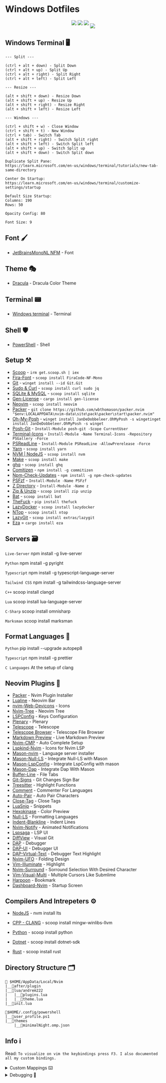 <h1>Windows Dotfiles</h1>

<p align='center'>
<img style='padding-bottom:10px' src="doc/Terminal-Preview_1.png">
<img style='padding-bottom:10px' src="doc/Terminal-Preview_2.png">
<img style='padding-bottom:10px' src="doc/Terminal-Preview_3.png">
<img src="doc/Terminal-Preview_4.png">
</p>

<h2>Windows Terminal 🖥️</h2>

```
--- Split ---

(ctrl + alt + down) - Split Down
(ctrl + alt + up) - Split Up
(ctrl + alt + right) - Split Right
(ctrl + alt + left) - Split Left
```

```
--- Resize ---

(alt + shift + down) - Resize Down
(alt + shift + up) - Resize Up
(alt + shift + right) - Resize Right
(alt + shift + left) - Resize Left
```

```
--- Windows ---

(ctrl + shift + w) - Close Window
(ctrl + shift + t) - New Window
(ctrl + tab) - Switch Tab
(alt + shift + right) - Switch Split right
(alt + shift + left) - Switch Split left
(alt + shift + up) - Switch Split up
(alt + shift + down) - Switch Split down
```

```
Duplicate Split Pane:
https://learn.microsoft.com/en-us/windows/terminal/tutorials/new-tab-same-directory

Center On Startup:
https://learn.microsoft.com/en-us/windows/terminal/customize-settings/startup

Default Size Startup:
Columns: 190
Rows: 50

Opacity Config: 80

Font Size: 9
```

<h2>Font 🖌️</h2>

- [JetBrainsMonoNL NFM](https://www.nerdfonts.com/font-downloads) - Font

<h2>Theme 🎭</h2>

- [Dracula](https://draculatheme.com/windows-terminal) - Dracula Color Theme

<h2>Terminal 📟</h2>

- [Windows terminal](https://apps.microsoft.com/store/detail/windows-terminal/9N0DX20HK701) - Terminal

<h2>Shell 🛡️</h2>

- [PowerShell](https://learn.microsoft.com/en-us/powershell/) - Shell

<h2>Setup ⚒️</h2>

- [Scoop](https://scoop.sh/) - `irm get.scoop.sh | iex`
- [Fira-Font](https://scoop.sh/#/apps?q=firacode&s=0&d=1&o=true) - `scoop install FiraCode-NF-Mono`
- [Git](https://git-scm.com/download/win) - `winget install --id Git.Git`
- [Sudo & Curl](https://scoop.sh/#/) - `scoop install curl sudo jq`
- [SQLite & MySQL](https://scoop.sh/#/apps?q=SQLITE&s=0&d=1&o=true) - `scoop install sqlite`
- [Gen-License](https://github.com/nexxeln/license-generatorhttps://github.com/nexxeln/license-generator) - `cargo install gen-license`
- [Neovim](https://scoop.sh/#/apps?q=neovim&s=0&d=1&o=true) - `scoop install neovim`
- [Packer](https://github.com/wbthomason/packer.nvim) - `git clone https://github.com/wbthomason/packer.nvim "$env:LOCALAPPDATA\nvim-data\site\pack\packer\start\packer.nvim"`
- [Oh-My-Posh](https://ohmyposh.dev/docs/installation/windows) - `winget install JanDeDobbeleer.OhMyPosh -s wingetinget install JanDeDobbeleer.OhMyPosh -s winget`
- [Posh-Git](https://www.powershellgallery.com/packages/posh-git) - `Install-Module posh-git -Scope CurrentUser`
- [Terminal-Icons](https://github.com/devblackops/Terminal-Icons) - `Install-Module -Name Terminal-Icons -Repository PSGallery -Force`
- [PSReadLine](https://github.com/PowerShell/PSReadLine) - `Install-Module PSReadLine -AllowPrerelease -Force`
- [Yarn](https://scoop.sh/#/) - `scoop install yarn`
- [NVM | NodeJS](https://scoop.sh/#/apps?q=nvm&s=0&d=1&o=true) - `scoop install nvm`
- [Make](https://scoop.sh/#/apps?q=make&s=0&d=1&o=true) - `scoop install make`
- [ghq](https://scoop.sh/#/apps?s=0&d=1&o=true&q=ghq) - `scoop install ghq`
- [Comitizen](https://github.com/streamich/git-cz) - `npm install -g commitizen`
- [Npm-Check-Updates](https://www.npmjs.com/package/npm-check-updates) - `npm install -g npm-check-updates`
- [PSFzf](https://github.com/kelleyma49/PSFzf) - `Install-Module -Name PSFzf`
- [Z Directory](https://www.powershellgallery.com/packages/z/1.1.13) - `Install-Module -Name z`
- [Zip & Unzip](https://scoop.sh/#/) - `scoop install zip unzip`
- [Bat](https://scoop.sh/#/apps?q=bat) - `scoop install bat`
- [TheFuck](https://github.com/nvbn/thefuck#installation) - `pip install thefuck`
- [LazyDocker](https://scoop.sh/#/apps?q=lazydocker) - `scoop install lazydocker`
- [NTop](https://scoop.sh/#/apps?q=ntop) - `scoop install ntop`
- [LazyGit](https://scoop.sh/#/apps?q=lazygit) - `scoop install extras/lazygit`
- [Eza](https://github.com/eza-community/eza) = `cargo install eza`

<h2>Servers 🗃️</h2>

`Live-Server` npm install -g live-server

`Python` npm install -g pyright

`Typescript` npm install -g typescript-language-server

`Tailwind CSS` npm install -g tailwindcss-language-server

`C++` scoop install clangd

`Lua` scoop install lua-language-server

`C-Sharp` scoop install omnisharp

`Marksman` scoop install marksman

<h2>Format Languages 📄</h2>

`Python` pip install --upgrade autopep8

`Typescript` npm install -g prettier

`C Languages` At the setup of clang

<h2>Neovim Plugins 📲</h2>

- [Packer](https://github.com/wbthomason/packer.nvim) - Nvim Plugin Installer
- [Lualine](https://github.com/nvim-lualine/lualine.nvim) - Neovim Bar
- [nvim-Web-Devicons](https://github.com/kyazdani42/nvim-web-devicons) - Icons
- [Nvim-Tree](https://github.com/kyazdani42/nvim-tree.lua) - Neovim Tree
- [LSPConfig](https://github.com/neovim/nvim-lspconfig) - Keys Configuration
- [Plenary](https://github.com/nvim-lua/plenary.nvim) - Plenary
- [Telescope](https://github.com/nvim-telescope/telescope.nvim) - Telescope
- [Telescope Browser](https://github.com/nvim-telescope/telescope-file-browser.nvim) - Telescope File Browser
- [Markdown Preview](https://github.com/iamcco/markdown-preview.nvim) - Live Markdown Preview
- [Nvim-CMP](https://github.com/hrsh7th/nvim-cmp) - Auto Complete Setup
- [Lspkind-Nvim](https://github.com/onsails/lspkind.nvim) - Icons for Nvim LSP
- [Mason-nvim](https://github.com/williamboman/mason.nvim) - Language server installer
- [Mason-Null-LS](https://github.com/jay-babu/mason-null-ls.nvim) - Integrate Null-LS with Mason
- [Mason-LspConfig](https://github.com/williamboman/mason-lspconfig.nvim) - Integrate LspConfig with mason 
- [Mason-Dap](https://github.com/jay-babu/mason-nvim-dap.nvim) - Integrate Dap With Mason
- [Buffer-Line](https://github.com/akinsho/bufferline.nvim) - File Tabs
- [Git-Signs](https://github.com/lewis6991/gitsigns.nvim) - Git Changes Sign Bar
- [Treesitter](https://github.com/nvim-treesitter/nvim-treesitter) - Highlight Functions
- [Comment](https://github.com/numToStr/Comment.nvim) - Commenter For Languages
- [Auto-Pair](https://github.com/jiangmiao/auto-pairs) - Auto Pair Characters
- [Close-Tag](https://github.com/windwp/nvim-ts-autotag) - Close Tags
- [LuaSnip](https://github.com/L3MON4D3/LuaSnip) - Snippets
- [Hexokinase](https://github.com/RRethy/vim-hexokinase) - Color Preview
- [Null-LS](https://github.com/jose-elias-alvarez/null-ls.nvim) - Formatting Languages
- [Indent-Blankline](https://github.com/lukas-reineke/indent-blankline.nvim) - Indent Lines
- [Nvim-Notify](https://github.com/rcarriga/nvim-notify) - Animated Notifications
- [Lspsaga](https://github.com/glepnir/lspsaga.nvim) - LSP UI
- [DiffView](https://github.com/sindrets/diffview.nvim) - Visual Git
- [DAP](https://github.com/mfussenegger/nvim-dap) - Debugger
- [DAP-UI](https://github.com/rcarriga/nvim-dap-ui) - Debugger UI
- [DAP-Virtual-Text](https://github.com/theHamsta/nvim-dap-virtual-text) - Debugger Text Highlight
- [Nvim-UFO](https://github.com/kevinhwang91/nvim-ufo) - Folding Design
- [Vim-Illuminate](https://github.com/RRethy/vim-illuminate) - Highlight
- [Nvim-Surround](https://github.com/kylechui/nvim-surround) - Sorround Selection With Desired Character
- [Vim-Visual-Multi](https://github.com/mg979/vim-visual-multi) - Multiple Cursors Like Submlime
- [Harpoon](https://github.com/ThePrimeagen/harpoon) - Bookmark
- [Dashboard-Nvim](https://github.com/nvimdev/dashboard-nvim) - Startup Screen

<h2>Compilers And Intrepeters ⚙️</h2>

- [NodeJS](https://github.com/nvm-sh/nvm) - nvm install lts

- [CPP - CLANG](https://scoop.sh/#/apps?q=llvm&s=0&d=1&o=true) - scoop install mingw-winlibs-llvm

- [Python](https://scoop.sh/#/apps?q=python) - scoop install python

- [Dotnet](https://scoop.sh/#/apps?s=0&d=1&o=true&q=dotnet) - scoop install dotnet-sdk

- [Rust](https://scoop.sh/#/apps?q=rust) - scoop install rust

<h2>Directory Structure 🗂️</h2>

```
📂 $HOME/AppData/Local/Nvim
|__📂after/plugin
|__📂lua/andrem222
|   |__📄plugins.lua
|   |__📄theme.lua
|__📄init.lua

📂$HOME/.config/powershell
|__📄user_profile.ps1
|__📂themes
    |__📄minimalNight.omp.json
```

<h2>Info ℹ️</h2>

Read: `To visualize on vim the keybindings press F3. I also documented all my custom bindings.`

<details>

<summary>Custom Mappings ⌨️</summary>

`\ + f` - Telescope Find Files

`\ + r` - Telescope Live Grep

`\ + \ + \` - Telescope Buffers

`\ + t` - Telescope

`\ + r` - Telescope Resume Search

`\ + w` - Telescope Diagnostics

`F2` - Telescope Help Tags

`F3` - Telescope Keymaps

`F5` - Lsp Status

`F6` - Null-LS Status

`\ + p + w` - Markdown Preview Toggle

`Ctrl - s` - Save

`Ctrl - Alt - s` Save All

`Alt - w` - Save And Quit All

`Alt - q` - Force Quit

`Ctrl - Alt - q` - Force Quit All

`Alt - Up` - Move Line | Block up

`Alt - Down` - Move Line | Block Down

`Alt - Left` - Move Line | Block Left

`Alt - Right` - Move Line | Block Right

`Shift - f` - Format

`\ + p + c` - Color Picker

`f` - Lspsaga Hover Doc

`g + d` - lspsaga Finder

`g + p` - Lspsaga Code Actions

`Ctrl - j` - Lspsaga Jump Diagnostic Forward

`Ctrl - Shift- j` - Lspsaga Jump Diagnostic Reverse

`g - l` - Lspsaga Line Diagnostic

`g + r` - Lspsaga Rename

`Ctrl - Alt - k` - Increase Pane Vertical

`Ctrl - Alt - i` - Decrease Pane Vertical

`Ctrl - Alt - l` - Increase Pane Horizontal

`Ctrl - Alt - j` - Decrease Pane Horizontal

`Alt - Shift - i` - Pane Move Up

`Alt - Shift - k` - Pane Move Down

`Alt - Shift - j` - Pane Move Left

`Alt - Shift - l` - Pane Move Right

`F9` - Debugger Continue

`F10` - Debugger Step Over

`F11` - Debugger Step Into

`F12` - Debugger Step Out

`b` - Debugger Breakpoint

`B` - Debugger Breakpoint With Conditions

`l + p` - Debugger Breakpoint With Log Message

`d + r` - Debugger Toggle

`\ + g` - Git Diff Preview

`Shift - g` - Git Toggle Diff Preference

`=` - Open Fold

`-` - Close Fold

`+` - Open All Folds

`_` - Close All Folds

`CTRL - /` - Comment Line In Line

`CTRL - Alt - /` - Comment BLock

`CTRL - Shift - a` - Select All

`CTRL - p` - Add Cursor At Current Position

`CTRL - h` - Open Harpoon UI

`K` - Save Harpoon Mark
</details>

<details>
<summary>Debugging 🐞</summary>

Problem: `Icons are not showing completly`

Fix:
```
Some fonts do not work well with some color themes and can cause that issue or the terminal. 
You have to try until you find the right font, switch the theme, terminal or make tweaks by yourself. Generaly fonts ending with mono work.
```
problem: `Transparency Not Available`

Fix: 
```
Check you enabled transparency in the temrinal. If you still encounter
problems then you probably have to enable it from your nvim configuration.
Dracula theme transparency is not sufficient so some tweaks are requried.
For example:
                colors = { bg = "NONE" },
                transparent_bg = true,
                show_end_of_buffer = true,
                overrides = {
                    EndOfBuffer = { fg = "#282A36" }
                },

This will disable the background from dracula so transparency can be seen.
```

Problem: `C-Sharp not running`

Fix: `You are required to create a project for it to work`

Problem: `Customize format`

Fix:
```
Look for the documentation to make the changes on the CLI.

For clang-format: https://clang.llvm.org/docs/ClangFormat.html
For prettier: https://prettier.io/docs/en/options.html#vue-files-script-and-style-tags-indentation
```

Problem: `Commitizen opening editor instead of commit options`

Fix:
```
Friendly setup for commitizen globally:
npm install -g commitizen cz-conventional-changelog && echo '{ "path": "cz-conventional-changelog" }' > ~/.czrc
```

Problem: `Scoop buckets wont update`

Fix:
```
scoop config SCOOP_BRANCH master
scoop update
```

</details>
